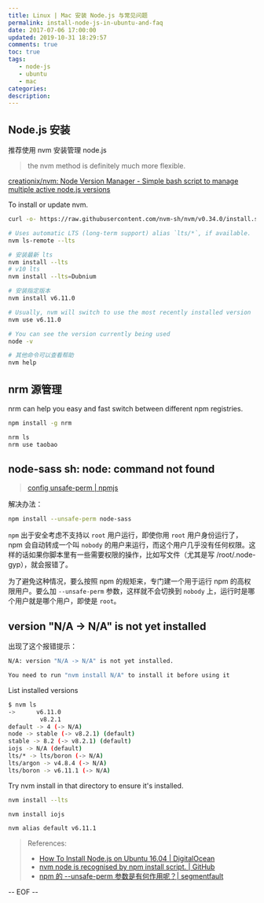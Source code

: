 ```yaml
---
title: Linux | Mac 安装 Node.js 与常见问题
permalink: install-node-js-in-ubuntu-and-faq
date: 2017-07-06 17:00:00
updated: 2019-10-31 18:29:57
comments: true
toc: true 
tags:
   - node-js
   - ubuntu
   - mac
categories:
description:
---
```


## Node.js 安装

推荐使用 nvm 安装管理 node.js

> the nvm method is definitely much more flexible.

[creationix/nvm: Node Version Manager - Simple bash script to manage multiple active node.js versions](https://github.com/creationix/nvm#installation)

To install or update nvm.

```bash
curl -o- https://raw.githubusercontent.com/nvm-sh/nvm/v0.34.0/install.sh | bash
```

<!-- more -->

```bash
# Uses automatic LTS (long-term support) alias `lts/*`, if available.
nvm ls-remote --lts

# 安装最新 lts
nvm install --lts
# v10 lts
nvm install --lts=Dubnium

# 安装指定版本
nvm install v6.11.0

# Usually, nvm will switch to use the most recently installed version
nvm use v6.11.0

# You can see the version currently being used
node -v

# 其他命令可以查看帮助
nvm help
```

## nrm 源管理

nrm can help you easy and fast switch between different npm registries.

```bash
npm install -g nrm

nrm ls
nrm use taobao
```

## node-sass sh: node: command not found

> [config unsafe-perm | npmjs](https://docs.npmjs.com/misc/config#unsafe-perm)

解决办法：

```bash
npm install --unsafe-perm node-sass
```

`npm` 出于安全考虑不支持以 `root` 用户运行，即使你用 `root` 用户身份运行了，npm 会自动转成一个叫 `nobody` 的用户来运行，而这个用户几乎没有任何权限。这样的话如果你脚本里有一些需要权限的操作，比如写文件（尤其是写 /root/.node-gyp），就会报错了。

为了避免这种情况，要么按照 npm 的规矩来，专门建一个用于运行 npm 的高权限用户。要么加 `--unsafe-perm` 参数，这样就不会切换到 `nobody` 上，运行时是哪个用户就是哪个用户，即使是 `root`。

## version "N/A -> N/A" is not yet installed

出现了这个报错提示：

```bash
N/A: version "N/A -> N/A" is not yet installed.

You need to run "nvm install N/A" to install it before using it
```

List installed versions

```bash
$ nvm ls
->      v6.11.0
         v8.2.1
default -> 4 (-> N/A)
node -> stable (-> v8.2.1) (default)
stable -> 8.2 (-> v8.2.1) (default)
iojs -> N/A (default)
lts/* -> lts/boron (-> N/A)
lts/argon -> v4.8.4 (-> N/A)
lts/boron -> v6.11.1 (-> N/A)
```

Try nvm install in that directory to ensure it's installed.

```bash
nvm install --lts

nvm install iojs

nvm alias default v6.11.1
```

> References:
>
> - [How To Install Node.js on Ubuntu 16.04 | DigitalOcean](https://www.digitalocean.com/community/tutorials/how-to-install-node-js-on-ubuntu-16-04)
> - [nvm node is recognised by npm install script. | GitHub](https://github.com/sass/node-sass/issues/2470)
> - [npm 的 --unsafe-perm 参数是有何作用呢？| segmentfault](https://segmentfault.com/q/1010000019365121)

-- EOF --
